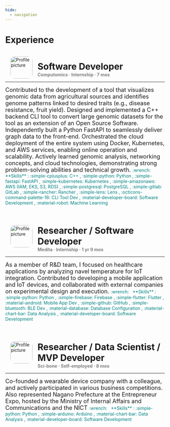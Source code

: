 ```yaml
---
hide:
  - navigation
---
```


# Experience
<br>

<!-- Computomics -->
<img src="../img/logo-computomics.jpg" alt="Profile picture" width="70rem" style="float: left; margin: 0rem 1rem; border-radius: 20%; overflow: hidden;"/>

<h1 style="margin: 0.9rem 0rem 0rem 5rem; font-weight: bold;">
    Software Developer
</h1>
<h4 style="margin: 0rem; color: gray;">Computomics · Internship · 7 mos</h4>

---
<font size=4rem>
Contributed to the development of a tool that visualizes genomic data from agricultural sources and identifies genome patterns linked to desired traits (e.g., disease resistance, fruit yield). Designed and implemented a C++ backend CLI tool to convert large genomic datasets for the tool as an extension of an Open Source Software. Independently built a Python FastAPI to seamlessly deliver graph data to the front-end. Orchestrated the cloud deployment of the entire system using Docker, Kubernetes, and AWS services, enabling online operation and scalability. Actively learned genomic analysis, networking concepts, and cloud technologies, demonstrating strong problem-solving abilities and technical growth.
</font>

<span style="color: teal;">
:wrench: &nbsp; **Skills** :
 :simple-cplusplus:             C++ ,
 :simple-python:                Python ,
 :simple-fastapi:               FastAPI ,
 :simple-kubernetes:            Kubernetes ,
 :simple-amazonaws:             AWS (IAM, EKS, S3, RDS) ,
 :simple-postgresql:            PostgreSQL ,
 :simple-gitlab:                GitLab ,
 :simple-rancher:               Rancher ,
 :simple-lens:                  Lens ,
 :octicons-command-palette-16:  CLI Tool Dev ,
 :material-developer-board:     Software Development ,
 :material-robot:               Machine Learning
</span>

<br><br>


<!-- Medita -->
<img src="../img/logo-medita.jpg" alt="Profile picture" width="70rem" style="float: left; margin: 0rem 1rem; border-radius: 20%; overflow: hidden;"/>

<h1 style="margin: 0.9rem 0rem 0rem 5rem; font-weight: bold;">
    Researcher / Software Developer
</h1>
<h4 style="margin: 0rem; color: gray;">Medita · Internship · 1 yr 9 mos</h4>

---
<font size=4rem>
As a member of R&D team, I focused on healthcare applications by analyzing navel temperature for IoT integration. Contributed to developing a mobile application and IoT devices, and collaborated with external companies on experimental design and execution.
</font>

<span style="color: teal;">
:wrench: &nbsp; **Skills** :
 :simple-python:            Python ,
 :simple-firebase:          Firebase ,
 :simple-flutter:           Flutter ,
 :material-android:         Mobile App Dev ,
 :simple-github:            GitHub ,
 :simple-bluetooth:         BLE Dev ,
 :material-database:        Database Configuration ,
 :material-chart-bar:       Data Analysis ,
 :material-developer-board: Software Development
</span>

<br><br>


<!-- Sci-bone -->
<img src="../img/logo-sci-bone.jpg" alt="Profile picture" width="70rem" style="float: left; margin: 0rem 1rem; border-radius: 20%; overflow: hidden;"/>

<h1 style="margin: 0.9rem 0rem 0rem 5rem; font-weight: bold;">
    Researcher / Data Scientist / MVP Developer
</h1>
<h4 style="margin: 0rem; color: gray;">Sci-bone · Self-employed · 8 mos</h4>

---
<font size=4rem>
Co-founded a wearable device company with a colleague, and actively participated in various business competitions. Also represented Nagano Prefecture at the Entrepreneur Expo, hosted by the Ministry of Internal Affairs and Communications and the NICT
</font>

<span style="color: teal;">
:wrench: &nbsp; **Skills** :
 :simple-python:            Python ,
 :simple-arduino:           Arduino ,
 :material-chart-bar:       Data Analysis ,
 :material-developer-board: Software Development
</span>

<br><br>

